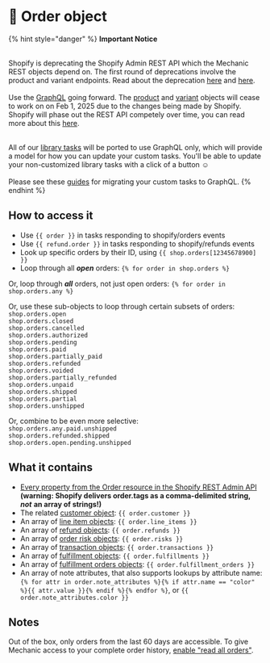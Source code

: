 # 🚫 Order object

{% hint style="danger" %}
**Important Notice**

\
Shopify is deprecating the Shopify Admin REST API which the Mechanic REST objects depend on. The first round of deprecations involve the product and variant endpoints. Read about the deprecation  [here](https://shopify.dev/docs/apps/build/graphql/migrate/new-product-model#whats-changing) and [here](https://shopify.dev/docs/apps/build/graphql/migrate).\
\
Use the [GraphQL](../../../../core/actions/shopify.md#graphql) going forward. The [product](product.md) and [variant](variant.md) objects will cease to work on on Feb 1, 2025 due to the changes being made by Shopify. Shopify will phase out the REST API competely over time, you can read more about this [here](https://shopify.dev/docs/apps/build/graphql/migrate).

\
All of our [library tasks](https://tasks.mechanic.dev/) will be ported to use GraphQL only, which will provide a model for how you can update your custom tasks. You'll be able to update your non-customized library tasks with a click of a button :relaxed:\
\
Please see these [guides](../../../../resources/converting-tasks-from-shopify-rest-to-graphql/) for migrating your custom tasks to GraphQL.
{% endhint %}

## How to access it

* Use `{{ order }}` in tasks responding to shopify/orders events
* Use `{{ refund.order }}` in tasks responding to shopify/refunds events
* Look up specific orders by their ID, using `{{ shop.orders[12345678900] }}`&#x20;
* Loop through all _**open**_ orders: `{% for order in shop.orders %}`

Or, loop through _**all**_ orders, not just open orders: `{% for order in shop.orders.any %}`

Or, use these sub-objects to loop through certain subsets of orders:\
`shop.orders.open`\
`shop.orders.closed`\
`shop.orders.cancelled`\
`shop.orders.authorized`\
`shop.orders.pending`\
`shop.orders.paid`\
`shop.orders.partially_paid`\
`shop.orders.refunded`\
`shop.orders.voided`\
`shop.orders.partially_refunded`\
`shop.orders.unpaid`\
`shop.orders.shipped`\
`shop.orders.partial`\
`shop.orders.unshipped`

Or, combine to be even more selective:\
`shop.orders.any.paid.unshipped`\
`shop.orders.refunded.shipped`\
`shop.orders.open.pending.unshipped`

## What it contains

* [Every property from the Order resource in the Shopify REST Admin API](https://shopify.dev/docs/admin-api/rest/reference/orders/order#properties) **(warning: Shopify delivers order.tags as a comma-delimited string,** _**not**_ **an array of strings!)**
* The related [customer object](customer-object.md): `{{ order.customer }}`
* An array of [line item objects](line-item.md): `{{ order.line_items }}`&#x20;
* An array of [refund objects](refund.md): `{{ order.refunds }}`&#x20;
* An array of [order risk objects](order-risk.md): `{{ order.risks }}`&#x20;
* An array of [transaction objects](transaction.md): `{{ order.transactions }}`
* An array of [fulfillment objects](fulfillment.md): `{{ order.fulfillments }}`&#x20;
* An array of [fulfillment orders objects](fulfillment-order.md): `{{ order.fulfillment_orders }}`&#x20;
* An array of note attributes, that also supports lookups by attribute name: `{% for attr in order.note_attributes %}{% if attr.name == "color" %}{{ attr.value }}{% endif %}{% endfor %}`, or `{{ order.note_attributes.color }}`&#x20;

## Notes

Out of the box, only orders from the last 60 days are accessible. To give Mechanic access to your complete order history, [enable "read all orders"](https://help.usemechanic.com/tutorials/enabling-read\_all\_orders).
